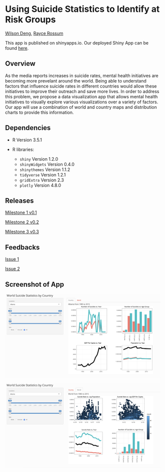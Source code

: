 # Using Suicide Statistics to Identify at Risk Groups
[Wilson Deng](https://github.com/xiaoweideng), [Rayce Rossum](https://github.com/RayceRossum)


This app is published on shinyapps.io. Our deployed Shiny App can be found [here](https://raycer.shinyapps.io/SuicideStatistics/).

## Overview

As the media reports increases in suicide rates, mental health initiatives are becoming more prevelant around the world. Being able to understand factors that influence suicide rates in different countries would allow these initiatives to improve their outreach and save more lives. In order to address this problem, we propose a data visualization app that allows mental health initiatives to visually explore various visualizations over a variety of factors. Our app will use a combination of world and country maps and distribution charts to provide this information.


## Dependencies

- R Version 3.5.1

- R libraries:
    - `shiny` Version 1.2.0
    - `shinyWidgets` Version 0.4.0
    - `shinythemes` Version 1.1.2
    - `tidyverse` Version 1.2.1
    - `gridExtra` Version 2.3
    - `plotly` Version 4.8.0


## Releases

[Milestone 1 v0.1](https://github.com/UBC-MDS/DSCI_532_Suicide_Statistics/tree/v0.1)

[Milestone 2 v0.2](https://github.com/UBC-MDS/DSCI_532_Suicide_Statistics/tree/v0.2)

[Milestone 3 v0.3](https://github.com/UBC-MDS/DSCI_532_Suicide_Statistics/tree/v0.3)

## Feedbacks
[Issue 1](https://github.com/UBC-MDS/DSCI_532_Mental-health-survey-Tech/issues/12)

[Issue 2](https://github.com/UBC-MDS/DSCI532_Davy_Reza/issues/6)

## Screenshot of App

![](imgs/Screenshot_1.png)

![](imgs/Screenshot_2.png)
